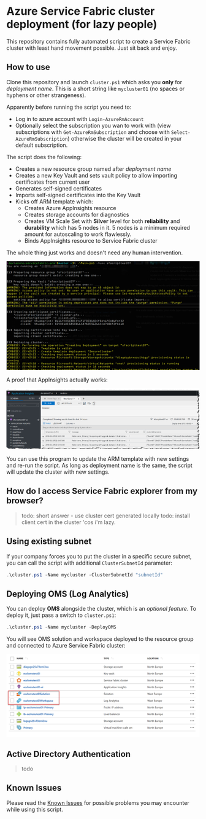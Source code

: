 # Azure Service Fabric cluster deployment (for lazy people)

This repository contains fully automated script to create a Service Fabric cluster with least hand movement possible. Just sit back and enjoy.

## How to use

Clone this repository and launch `cluster.ps1` which asks you **only** for *deployment name*. This is a short string like `mycluster01` (no spaces or hyphens or other strangeness).

Apparently before running the script you need to:
- Log in to azure account with `Login-AzureRmAccount`
- Optionally select the subscription you wan to work with (view subscriptions with `Get-AzureRmSubscription` and choose with `Select-AzureRmSubscription`) otherwise the cluster will be created in your default subscription.

The script does the following:

- Creates a new resource group named after *deployment name*
- Creates a new Key Vault and sets vault policy to allow importing certificates from current user
- Generates self-signed certificates
- Imports self-signed certificates into the Key Vault
- Kicks off ARM template which:
  - Creates Azure AppInsights resource
  - Creates storage accounts for diagnostics
  - Creates VM Scale Set with **Silver** level for both **reliability** and **durability** which has 5 nodes in it. 5 nodes is a minimum required amount for autoscaling to work flawlessly.
  - Binds AppInsights resource to Service Fabric cluster

The whole thing just works and doesn't need any human intervention.

![](images/console-static.png)

A proof that AppInsights actually works:

![](images/appinsights.png)

You can use this program to update the ARM template with new settings and re-run the script. As long as deployment name is the same, the script will update the cluster with new settings.

## How do I access Service Fabric explorer from my browser?

> todo: short answer - use cluster cert generated locally
> todo: install client cert in the cluster 'cos i'm lazy.

## Using existing subnet

If your company forces you to put the cluster in a specific secure subnet, you can call the script with additional `ClusterSubnetId` parameter:

```powershell
.\cluster.ps1 -Name mycluster -ClusterSubnetId "subnetId"
```

## Deploying OMS (Log Analytics)

You can deploy **OMS** alongside the cluster, which is an *optional feature*. To deploy it, just pass a switch to `cluster.ps1`:

```powershell
.\cluster.ps1 -Name mycluster -DeployOMS
```

You will see OMS solution and workspace deployed to the resource group and connected to Azure Service Fabric cluster:

![](images/oms.png)

## Active Directory Authentication

> todo

## Known Issues

Please read the [Known Issues](knownissues.md) for possible problems you may encounter while using this script.